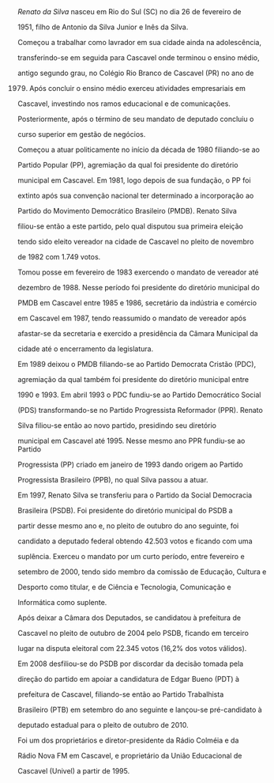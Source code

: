 

 



*Renato da Silva* nasceu em Rio do Sul (SC) no dia 26 de fevereiro de

1951, filho de Antonio da Silva Junior e Inês da Silva.



Começou a trabalhar como lavrador em sua cidade ainda na adolescência,

transferindo-se em seguida para Cascavel onde terminou o ensino médio,

antigo segundo grau, no Colégio Rio Branco de Cascavel (PR) no ano de

1979. Após concluir o ensino médio exerceu atividades empresariais em

Cascavel, investindo nos ramos educacional e de comunicações.

Posteriormente, após o término de seu mandato de deputado concluiu o

curso superior em gestão de negócios.



Começou a atuar politicamente no início da década de 1980 filiando-se ao

Partido Popular (PP), agremiação da qual foi presidente do diretório

municipal em Cascavel. Em 1981, logo depois de sua fundação, o PP foi

extinto após sua convenção nacional ter determinado a incorporação ao

Partido do Movimento Democrático Brasileiro (PMDB). Renato Silva

filiou-se então a este partido, pelo qual disputou sua primeira eleição

tendo sido eleito vereador na cidade de Cascavel no pleito de novembro

de 1982 com 1.749 votos.



Tomou posse em fevereiro de 1983 exercendo o mandato de vereador até

dezembro de 1988. Nesse período foi presidente do diretório municipal do

PMDB em Cascavel entre 1985 e 1986, secretário da indústria e comércio

em Cascavel em 1987, tendo reassumido o mandato de vereador após

afastar-se da secretaria e exercido a presidência da Câmara Municipal da

cidade até o encerramento da legislatura.



Em 1989 deixou o PMDB filiando-se ao Partido Democrata Cristão (PDC),

agremiação da qual também foi presidente do diretório municipal entre

1990 e 1993. Em abril 1993 o PDC fundiu-se ao Partido Democrático Social

(PDS) transformando-se no Partido Progressista Reformador (PPR). Renato

Silva filiou-se então ao novo partido, presidindo seu diretório

municipal em Cascavel até 1995. Nesse mesmo ano PPR fundiu-se ao Partido

Progressista (PP) criado em janeiro de 1993 dando origem ao Partido

Progressista Brasileiro (PPB), no qual Silva passou a atuar.



Em 1997, Renato Silva se transferiu para o Partido da Social Democracia

Brasileira (PSDB). Foi presidente do diretório municipal do PSDB a

partir desse mesmo ano e, no pleito de outubro do ano seguinte, foi

candidato a deputado federal obtendo 42.503 votos e ficando com uma

suplência. Exerceu o mandato por um curto período, entre fevereiro e

setembro de 2000, tendo sido membro da comissão de Educação, Cultura e

Desporto como titular, e de Ciência e Tecnologia, Comunicação e

Informática como suplente.



Após deixar a Câmara dos Deputados, se candidatou à prefeitura de

Cascavel no pleito de outubro de 2004 pelo PSDB, ficando em terceiro

lugar na disputa eleitoral com 22.345 votos (16,2% dos votos válidos).

Em 2008 desfiliou-se do PSDB por discordar da decisão tomada pela

direção do partido em apoiar a candidatura de Edgar Bueno (PDT) à

prefeitura de Cascavel, filiando-se então ao Partido Trabalhista

Brasileiro (PTB) em setembro do ano seguinte e lançou-se pré-candidato à

deputado estadual para o pleito de outubro de 2010.



Foi um dos proprietários e diretor-presidente da Rádio Colméia e da

Rádio Nova FM em Cascavel, e proprietário da União Educacional de

Cascavel (Univel) a partir de 1995.



 



